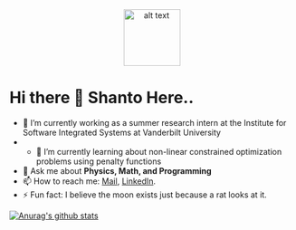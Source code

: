 <center>
<img src="https://github.com/rahul799/rahul799/blob/master/Hi.gif" alt="alt text" width="100" height="100" />
</center>

# Hi there 👋 Shanto Here..

- 🔭 I’m currently working as a summer research intern at the Institute for Software Integrated Systems at Vanderbilt University
- - 🌱 I’m currently learning about non-linear constrained optimization problems using penalty functions
- 💬 Ask me about **Physics, Math, and Programming**
- 📫 How to reach me: [Mail](mailto:sadman-ahmed.shanto@ttu.edu), [LinkedIn](https://www.linkedin.com/in/sshanto).
- ⚡ Fun fact: I believe the moon exists just because a rat looks at it. 

[![Anurag's github stats](https://github-readme-stats.vercel.app/api?username=shanto268)](https://github.com/anuraghazra/github-readme-stats)

